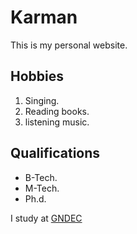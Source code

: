 # Karman
 
 This is my personal website.
 
## Hobbies
 1. Singing.
 2. Reading books.
 3. listening music.
 
 ## Qualifications
 - B-Tech.
 - M-Tech.
 - Ph.d.

I study at [GNDEC](https://gndec.ac.in)
